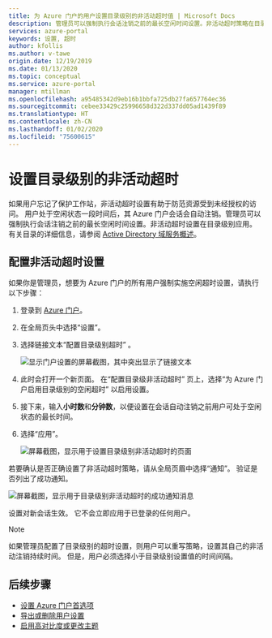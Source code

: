 ```yaml
---
title: 为 Azure 门户的用户设置目录级别的非活动超时值 | Microsoft Docs
description: 管理员可以强制执行会话注销之前的最长空闲时间设置。非活动超时策略在目录级别设置。
services: azure-portal
keywords: 设置, 超时
author: kfollis
ms.author: v-tawe
origin.date: 12/19/2019
ms.date: 01/13/2020
ms.topic: conceptual
ms.service: azure-portal
manager: mtillman
ms.openlocfilehash: a95485342d9eb16b1bbfa725db27fa657764ec36
ms.sourcegitcommit: cebee33429c25996658d322d337dd05ad1439f89
ms.translationtype: HT
ms.contentlocale: zh-CN
ms.lasthandoff: 01/02/2020
ms.locfileid: "75600615"
---
```

# <a name="set-directory-level-inactivity-timeout"></a>设置目录级别的非活动超时

如果用户忘记了保护工作站，非活动超时设置有助于防范资源受到未经授权的访问。 用户处于空闲状态一段时间后，其 Azure 门户会话会自动注销。管理员可以强制执行会话注销之前的最长空闲时间设置。非活动超时设置在目录级别应用。 有关目录的详细信息，请参阅 [Active Directory 域服务概述](https://docs.microsoft.com/windows-server/identity/ad-ds/get-started/virtual-dc/active-directory-domain-services-overview)。

## <a name="configure-the-inactive-timeout-setting"></a>配置非活动超时设置

如果你是管理员，想要为 Azure 门户的所有用户强制实施空闲超时设置，请执行以下步骤：

1. 登录到 [Azure 门户](https://portal.azure.cn)。
2. 在全局页头中选择“设置”。 
3. 选择链接文本“配置目录级别超时”  。

    ![显示门户设置的屏幕截图，其中突出显示了链接文本](./media/admin-timeout/settings.png)

4. 此时会打开一个新页面。 在“配置目录级非活动超时”  页上，选择“为 Azure 门户启用目录级别的空闲超时”  以启用设置。
5. 接下来，输入**小时数**和**分钟数**，以便设置在会话自动注销之前用户可处于空闲状态的最长时间。
6. 选择“应用”。 

    ![屏幕截图，显示用于设置目录级别非活动超时的页面](./media/admin-timeout/configure.png)

若要确认是否正确设置了非活动超时策略，请从全局页眉中选择“通知”。  验证是否列出了成功通知。

  ![屏幕截图，显示用于目录级别非活动超时的成功通知消息](./media/admin-timeout/confirmation.png)

设置对新会话生效。 它不会立即应用于已登录的任何用户。

> [!NOTE]
> 如果管理员配置了目录级别的超时设置，则用户可以重写策略，设置其自己的非活动注销持续时间。 但是，用户必须选择小于目录级别设置值的时间间隔。
>

## <a name="next-steps"></a>后续步骤

* [设置 Azure 门户首选项](set-preferences.md)
* [导出或删除用户设置](azure-portal-export-delete-settings.md)
* [启用高对比度或更改主题](azure-portal-change-theme-high-contrast.md)
